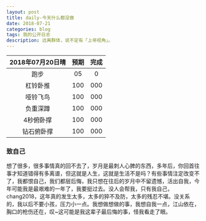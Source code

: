 ```yaml
---
layout: post
title: daily-今天什么都没做
date: 2018-07-21
categories: blog
tags: 我的公开日志
description: 远离群体，说不定有「上帝视角」。
---
```


|2018年07月20日晴|预期|完成|  
|:----:|:----:|:----:|  
|跑步|05|0|
|杠铃卧推|100|000|
|哑铃飞鸟|100|000|
|负重深蹲|100|000|
|4秒俯卧撑|100|000|
|钻石俯卧撑|100|000|

### 致自己
想了很多，很多事情真的回不去了，岁月是最刺人心脾的东西，多年后，你回首往事才知道错得有多离谱，但这就是人生，这就是生活不是吗？有些事情注定改变不了，我都恨自己，我们都层后悔，我只想在往后的岁月中不留遗憾，活出自我，今年可能我是最艰难的一年了，我要挺过去。没人会帮我，只有我自己，chang2018，这年真的发生太多，太多的猝不及防，太多的残忍不堪。没关系的，我以后不要小孩，压力小一点。我想做想做的事，我想自我一点，江山依在，胸口的枪伤还在，叹~这可能是我这辈子最后悔的事，怪我看走了眼。
